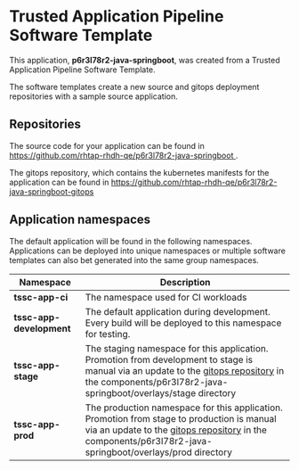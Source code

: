 # Trusted Application Pipeline Software Template

This application, **p6r3l78r2-java-springboot**, was created from a Trusted Application Pipeline Software Template.

The software templates create a new source and gitops deployment repositories with a sample source application. 

## Repositories

The source code for your application can be found in [https://github.com/rhtap-rhdh-qe/p6r3l78r2-java-springboot ](https://github.com/rhtap-rhdh-qe/p6r3l78r2-java-springboot ).
 
The gitops repository, which contains the kubernetes manifests for the application can be found in 
[https://github.com/rhtap-rhdh-qe/p6r3l78r2-java-springboot-gitops ](https://github.com/rhtap-rhdh-qe/p6r3l78r2-java-springboot-gitops ) 

## Application namespaces 

The default application will be found in the following namespaces. Applications can be deployed into unique namespaces or multiple software templates can also bet generated into the same group namespaces.  

|  Namespace   |  Description   |  
| -------- | -------- |
| **tssc-app-ci** | The namespace used for CI workloads |
| **tssc-app-development** | The default application during development. Every build will be deployed to this namespace for testing. |
| **tssc-app-stage** | The staging namespace for this application. Promotion from development to stage is manual via an update to the [gitops repository](https://github.com/rhtap-rhdh-qe/p6r3l78r2-java-springboot-gitops ) in the components/p6r3l78r2-java-springboot/overlays/stage directory |
| **tssc-app-prod** | The production namespace for this application. Promotion from stage to production is manual via an update to the [gitops repository](https://github.com/rhtap-rhdh-qe/p6r3l78r2-java-springboot-gitops ) in the components/p6r3l78r2-java-springboot/overlays/prod directory |